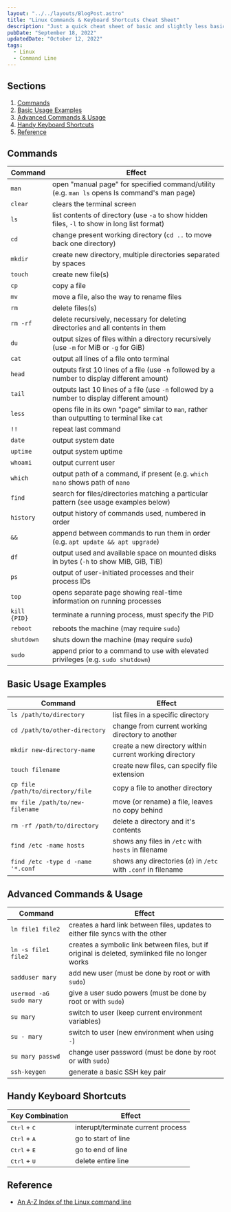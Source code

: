 ```yaml
---
layout: "../../layouts/BlogPost.astro"
title: "Linux Commands & Keyboard Shortcuts Cheat Sheet"
description: "Just a quick cheat sheet of basic and slightly less basic Linux commands, as well as handy keyboard shortcuts, that I maintain for myself since I can't always remember them all."
pubDate: "September 18, 2022"
updatedDate: "October 12, 2022"
tags:
  - Linux
  - Command Line
---
```


## Sections

1. [Commands](#cmd)
2. [Basic Usage Examples](#basic)
3. [Advanced Commands & Usage](#adv)
4. [Handy Keyboard Shortcuts](#shortcuts)
5. [Reference](#ref)

<div id='cmd'/>

## Commands

| Command      | Effect                                                                                       |
| ------------ | -------------------------------------------------------------------------------------------- |
| `man`        | open "manual page" for specified command/utility (e.g. `man ls` opens ls command's man page) |
| `clear`      | clears the terminal screen                                                                   |
| `ls`         | list contents of directory (use `-a` to show hidden files, `-l` to show in long list format) |
| `cd`         | change present working directory (`cd ..` to move back one directory)                        |
| `mkdir`      | create new directory, multiple directories separated by spaces                               |
| `touch`      | create new file(s)                                                                           |
| `cp`         | copy a file                                                                                  |
| `mv`         | move a file, also the way to rename files                                                    |
| `rm`         | delete files(s)                                                                              |
| `rm -rf`     | delete recursively, necessary for deleting directories and all contents in them              |
| `du`         | output sizes of files within a directory recursively (use `-m` for MiB or `-g` for GiB)      |
| `cat`        | output all lines of a file onto terminal                                                     |
| `head`       | outputs first 10 lines of a file (use `-n` followed by a number to display different amount) |
| `tail`       | outputs last 10 lines of a file (use `-n` followed by a number to display different amount)  |
| `less`       | opens file in its own "page" similar to `man`, rather than outputting to terminal like `cat` |
| `!!`         | repeat last command                                                                          |
| `date`       | output system date                                                                           |
| `uptime`     | output system uptime                                                                         |
| `whoami`     | output current user                                                                          |
| `which`      | output path of a command, if present (e.g. `which nano` shows path of `nano`                 |
| `find`       | search for files/directories matching a particular pattern (see usage examples below)        |
| `history`    | output history of commands used, numbered in order                                           |
| `&&`         | append between commands to run them in order (e.g. `apt update && apt upgrade`)              |
| `df`         | output used and available space on mounted disks in bytes (`-h` to show MiB, GiB, TiB)       |
| `ps`         | output of user-initiated processes and their process IDs                                     |
| `top`        | opens separate page showing real-time information on running processes                       |
| `kill {PID}` | terminate a running process, must specify the PID                                            |
| `reboot`     | reboots the machine (may require `sudo`)                                                     |
| `shutdown`   | shuts down the machine (may require `sudo`)                                                  |
| `sudo`       | append prior to a command to use with elevated privileges (e.g. `sudo shutdown`)             |

<div id='basic'/>

## Basic Usage Examples

| Command                           | Effect                                                         |
| --------------------------------- | -------------------------------------------------------------- |
| `ls /path/to/directory`           | list files in a specific directory                             |
| `cd /path/to/other-directory`     | change from current working directory to another               |
| `mkdir new-directory-name`        | create a new directory within current working directory        |
| `touch filename`                  | create new files, can specify file extension                   |
| `cp file /path/to/directory/file` | copy a file to another directory                               |
| `mv file /path/to/new-filename`   | move (or rename) a file, leaves no copy behind                 |
| `rm -rf /path/to/directory`       | delete a directory and it's contents                           |
| `find /etc -name hosts`           | shows any files in `/etc` with `hosts` in filename             |
| `find /etc -type d -name '*.conf` | shows any directories (`d`) in `/etc` with `.conf` in filename |

<div id='adv'/>

## Advanced Commands & Usage

| Command                 | Effect                                                                                            |
| ----------------------- | ------------------------------------------------------------------------------------------------- |
| `ln file1 file2`        | creates a hard link between files, updates to either file syncs with the other                    |
| `ln -s file1 file2`     | creates a symbolic link between files, but if original is deleted, symlinked file no longer works |
| `sadduser mary`         | add new user (must be done by root or with `sudo`)                                                |
| `usermod -aG sudo mary` | give a user sudo powers (must be done by root or with `sudo`)                                     |
| `su mary`               | switch to user (keep current environment variables)                                               |
| `su - mary`             | switch to user (new environment when using `-`)                                                   |
| `su mary passwd`        | change user password (must be done by root or with `sudo`)                                        |
| `ssh-keygen`            | generate a basic SSH key pair                                                                     |

<div id='shortcuts'/>

## Handy Keyboard Shortcuts

| Key Combination                | Effect                             |
| ------------------------------ | ---------------------------------- |
| <kbd>Ctrl</kbd> + <kbd>C</kbd> | interupt/terminate current process |
| <kbd>Ctrl</kbd> + <kbd>A</kbd> | go to start of line                |
| <kbd>Ctrl</kbd> + <kbd>E</kbd> | go to end of line                  |
| <kbd>Ctrl</kbd> + <kbd>U</kbd> | delete entire line                 |

<div id='ref'/>

## Reference

- <a href="https://ss64.com/bash" target="_blank" rel="noopener noreferrer">An A-Z Index of the Linux command line</a>

